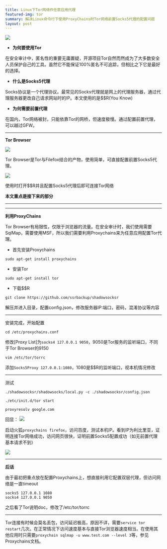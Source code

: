 ```yaml
---
title: Linux下Tor网络作任意应用代理
featured-img: tor
summary: 解决Linux命令行下使用ProxyChains时Tor网络前置Socks5代理的配置问题
layout: post
---
```


![](https://upload-images.jianshu.io/upload_images/11356161-e6eded724c607f36.png?imageMogr2/auto-orient/strip%7CimageView2/2/w/1240)

+ **为何要使用Tor**

在安全审计中，匿名性的重要无庸置疑，开源项目Tor自然而然成为了大多数安全人员保护自己的工具。虽然它不能保证100%匿名不可追踪，但相比之下它是最好的选择。

+ **什么是Socks5代理**

Socks协议是一个代理协议。最常见的Socks代理就是网上的代理服务器，通过代理服务器更改自己请求网站时的IP。本文使用的是$$R(You Know)

+ **为何需要前置代理**

在国内，Tor网络被封，只能依靠Tor的网桥，但速度极慢。通过配置前置代理，可以越过GFW。


***

**Tor Browser**

![](https://upload-images.jianshu.io/upload_images/11356161-5f07053bcf58e6dd.png?imageMogr2/auto-orient/strip%7CimageView2/2/w/1240)

Tor Browser是Tor与Filefox结合的产物，使用简单，可直接配置前置Socks5代理。

![](https://upload-images.jianshu.io/upload_images/11356161-a52cdaf4991ba811.png?imageMogr2/auto-orient/strip%7CimageView2/2/w/1240)

使用时打开$$R并且配置Socks5代理后即可连接Tor网络

**本文重点是接下来的部分**

***

***

**利用ProxyChains**

Tor Browser有局限性，仅限于浏览器的流量。在安全审计时，我们使用需要SqlMap，需要使用MSF，所以我们需要利用Proxychains来为任意应用配置Tor代理。

+ 首先安装Proxychains

`sudo apt-get install proxychains`

+ 安装Tor

`sudo apt-get install tor`

+ 下载$$R

`git clone https://github.com/ssrbackup/shadowsocksr`

解压并进入目录，配置config.json，修改服务器IP:端口，密码，混淆协议等内容


***

安装完成，开始配置

`cd /etc/proxychains.conf`

修改[Proxy List]为`socks4 127.0.0.1 9050`，9050是Tor服务的监听端口，不同于Tor Browser的9150

`vim /etc/tor/torrc`

添加`Socks5Proxy 127.0.0.1:1080`，1080是$$R的监听端口，视本机情况修改

***

测试

`./shadowsocksr/shadowsocks/local.py -c ./shadowsocksr/config.json`

`./etc/init.d/tor start`

`proxyresolv google.com`

回显：
![](https://upload-images.jianshu.io/upload_images/11356161-cdde68a76bf51c6d.png?imageMogr2/auto-orient/strip%7CimageView2/2/w/1240)

启动火狐`proxychains firefox`，访问百度，测试本机IP。看到IP为利比里亚，证明连接Tor网络成功，访问网页很快，证明前置Socks5配置成功（如无前置代理基本请求不到）

![](https://upload-images.jianshu.io/upload_images/11356161-1a7ff6fe2054c15a.png?imageMogr2/auto-orient/strip%7CimageView2/2/w/1240)

***

**后话**

由于最初把重点放在配置Proxychains上，想直接利用它配置双层代理，但访问网络是一直timeout
```
socks5 127.0.0.1 1080
socks4 127.0.0.1 9050
```
之后看了Tor说明doc，修改了/etc/tor/torrc

***

Tor连接有时候会莫名丢包，访问延迟极高，原因不详，需要`service tor restart`几次。在正常情况下访问速度基本与直接Tor浏览器速度相当。在使用其他应用时只需要`proxychain sqlmap -u www.test.com --level 3`等，参见Proxychains文档。



